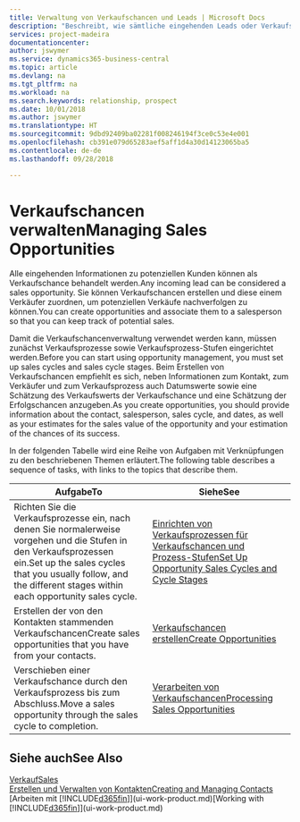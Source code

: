 ```yaml
---
title: Verwaltung von Verkaufschancen und Leads | Microsoft Docs
description: "Beschreibt, wie sämtliche eingehenden Leads oder Verkaufschancen in Business Central verwaltet werden und verknüpft die Verkaufschance mit einem Vertriebsmitarbeiter, um die potenziellen Verkäufe nachverfolgen zu können."
services: project-madeira
documentationcenter: 
author: jswymer
ms.service: dynamics365-business-central
ms.topic: article
ms.devlang: na
ms.tgt_pltfrm: na
ms.workload: na
ms.search.keywords: relationship, prospect
ms.date: 10/01/2018
ms.author: jswymer
ms.translationtype: HT
ms.sourcegitcommit: 9dbd92409ba02281f008246194f3ce0c53e4e001
ms.openlocfilehash: cb391e079d65283aef5aff1d4a30d14123065ba5
ms.contentlocale: de-de
ms.lasthandoff: 09/28/2018

---
```

# <a name="managing-sales-opportunities"></a><span data-ttu-id="5a994-103">Verkaufschancen verwalten</span><span class="sxs-lookup"><span data-stu-id="5a994-103">Managing Sales Opportunities</span></span>
<span data-ttu-id="5a994-104">Alle eingehenden Informationen zu potenziellen Kunden können als Verkaufschance behandelt werden.</span><span class="sxs-lookup"><span data-stu-id="5a994-104">Any incoming lead can be considered a sales opportunity.</span></span> <span data-ttu-id="5a994-105">Sie können Verkaufschancen erstellen und diese einem Verkäufer zuordnen, um potenziellen Verkäufe nachverfolgen zu können.</span><span class="sxs-lookup"><span data-stu-id="5a994-105">You can create opportunities and associate them to a salesperson so that you can keep track of potential sales.</span></span>

<span data-ttu-id="5a994-106">Damit die Verkaufschancenverwaltung verwendet werden kann, müssen zunächst Verkaufsprozesse sowie Verkaufsprozess-Stufen eingerichtet werden.</span><span class="sxs-lookup"><span data-stu-id="5a994-106">Before you can start using opportunity management, you must set up sales cycles and sales cycle stages.</span></span> <span data-ttu-id="5a994-107">Beim Erstellen von Verkaufschancen empfiehlt es sich, neben Informationen zum Kontakt, zum Verkäufer und zum Verkaufsprozess auch Datumswerte sowie eine Schätzung des Verkaufswerts der Verkaufschance und eine Schätzung der Erfolgschancen anzugeben.</span><span class="sxs-lookup"><span data-stu-id="5a994-107">As you create opportunities, you should provide information about the contact, salesperson, sales cycle, and dates, as well as your estimates for the sales value of the opportunity and your estimation of the chances of its success.</span></span>

<span data-ttu-id="5a994-108">In der folgenden Tabelle wird eine Reihe von Aufgaben mit Verknüpfungen zu den beschriebenen Themen erläutert.</span><span class="sxs-lookup"><span data-stu-id="5a994-108">The following table describes a sequence of tasks, with links to the topics that describe them.</span></span>

| <span data-ttu-id="5a994-109">Aufgabe</span><span class="sxs-lookup"><span data-stu-id="5a994-109">To</span></span> | <span data-ttu-id="5a994-110">Siehe</span><span class="sxs-lookup"><span data-stu-id="5a994-110">See</span></span> |
| --- | --- |
| <span data-ttu-id="5a994-111">Richten Sie die Verkaufsprozesse ein, nach denen Sie normalerweise vorgehen und die Stufen in den Verkaufsprozessen ein.</span><span class="sxs-lookup"><span data-stu-id="5a994-111">Set up the sales cycles that you usually follow, and the different stages within each opportunity sales cycle.</span></span> |[<span data-ttu-id="5a994-112">Einrichten von Verkaufsprozessen für Verkaufschancen und Prozess-Stufen</span><span class="sxs-lookup"><span data-stu-id="5a994-112">Set Up Opportunity Sales Cycles and Cycle Stages</span></span>](marketing-how-setup-opportunity-sales-cycles-stages.md) |
| <span data-ttu-id="5a994-113">Erstellen der von den Kontakten stammenden Verkaufschancen</span><span class="sxs-lookup"><span data-stu-id="5a994-113">Create sales opportunities that you have from your contacts.</span></span> |[<span data-ttu-id="5a994-114">Verkaufschancen erstellen</span><span class="sxs-lookup"><span data-stu-id="5a994-114">Create Opportunities</span></span>](marketing-how-create-opportunities.md) |
| <span data-ttu-id="5a994-115">Verschieben einer Verkaufschance durch den Verkaufsprozess bis zum Abschluss.</span><span class="sxs-lookup"><span data-stu-id="5a994-115">Move a sales opportunity through the sales cycle to completion.</span></span> |[<span data-ttu-id="5a994-116">Verarbeiten von Verkaufschancen</span><span class="sxs-lookup"><span data-stu-id="5a994-116">Processing Sales Opportunities</span></span>](marketing-processing-sales-opportunities.md) |

## <a name="see-also"></a><span data-ttu-id="5a994-117">Siehe auch</span><span class="sxs-lookup"><span data-stu-id="5a994-117">See Also</span></span>
[<span data-ttu-id="5a994-118">Verkauf</span><span class="sxs-lookup"><span data-stu-id="5a994-118">Sales</span></span>](sales-manage-sales.md)  
[<span data-ttu-id="5a994-119">Erstellen und Verwalten von Kontakten</span><span class="sxs-lookup"><span data-stu-id="5a994-119">Creating and Managing Contacts</span></span>](marketing-contacts.md)  
<span data-ttu-id="5a994-120">[Arbeiten mit [!INCLUDE[d365fin](includes/d365fin_md.md)]](ui-work-product.md)</span><span class="sxs-lookup"><span data-stu-id="5a994-120">[Working with [!INCLUDE[d365fin](includes/d365fin_md.md)]](ui-work-product.md)</span></span>

